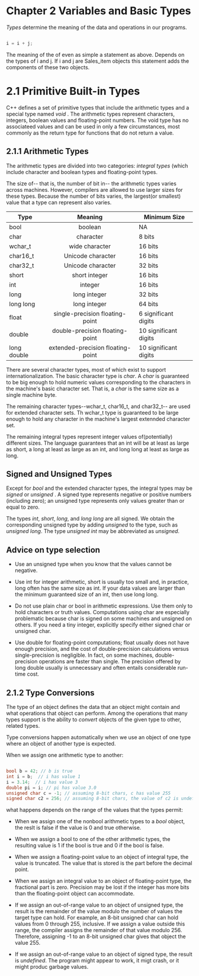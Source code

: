 # Chapter 2 Variables and Basic Types

_Types_ determine the meaning of the data and operations in our programs.

```c++

i = i + j;

```

The meaning of the of even as simple a statement as above. Depends on the types of i and j. If i and j are Sales_item objects this statement adds the components of these two objects.


# 2.1 Primitive Built-in Types

C++ defines a set of primitive types that include the arithmetic types and a special type named *void* . The arithmetic types represent characters, integers, boolean values and floating-point numbers. The void type has no associateed values and can be used in only a few circumstances, most commonly as the return type for functions that do not return a value.

## 2.1.1 Arithmetic Types

The arithmetic types are divided into two categories: *integral types* (which include character and boolean types and floating-point types.

The size of-- that is, the number of bit in-- the arithmetic types varies across machines. However, compilers are allowed to use larger sizes for these types. Because the number of bits varies, the largest(or smallest) value that a type can represent also varies.

| Type        |              Meaning              | Minimum Size          |
|-------------|:---------------------------------:|-----------------------|
| bool        |              boolean              | NA                    |
| char        |             character             | 8 bits                |
| wchar_t     |           wide character          | 16 bits               |
| char16_t    |         Unicode character         | 16 bits               |
| char32_t    |         Unicode character         | 32 bits               |
| short       |           short integer           | 16 bits               |
| int         |              integer              | 16 bits               |
| long        |            long integer           | 32 bits               |
| long long   |            long integer           | 64 bits               |
| float       |  single-precision floating-point  | 6 significant digits  |
| double      |  double-precision floating-point  | 10 significant digits |
| long double | extended-precision floating-point | 10 significant digits |


There are several character types, most of which exist to support internationalization. The basic character type is _char_. A _char_ is guaranteed to be big enough to hold numeric values corresponding to the characters in the machine's basic character set. That is, a _char_ is the same size as a single machine byte.

The remaining character types--wchar_t, char16_t, and char32_t-- are used for extended character sets. Th wchar_t type is guaranteed to be large enough to hold any character in the machine's largest extennded character set.

The remaining integral types represent integer values of(potentially) different sizes. The language guarantees that an int will be at least as large as short, a long at least as large as an int, and long long at least as large as long.

## Signed and Unsigned Types

Except for _bool_ and the extended character types, the integral types may be _signed_ or _unsigned_ . A signed type represents negative or positive numbers (including zero); an unsigned type represents only values greater than or equal to zero.

The types _int_, _short_, _long_, and _long long_ are all signed. We obtain the corresponding unsigned type by adding _unsigned_ to the type, such as _unsigned long_. The type _unsigned int_ may be abbreviated as _unsigned_.

## Advice on type selection

+ Use an unsigned type when you know that the values cannot be negative.

+ Use int for integer arithmetic, short is usually too small and, in practice, long often has the same size as int. If your data values are larger than the minimum guaranteed size of an int, then use long long.

+ Do not use plain char or bool in arithmetic expressions. Use them only to hold characters or truth values. Computations using char are especially problematic because char is signed on some machines and unsigned on others. If you need a tiny integer, explicitly specify either signed char or unsigned char.

+ Use double for floating-point computations; float usually does not have enough precision, and the cost of double-precision calculations versus single-precision is negligible. In fact, on some machines, double-precision operations are faster than single. The precision offered by long double usually is unnecessary and often entails considerable run-time cost.

## 2.1.2 Type Conversions

The type of an object defines the data that an object might contain and what operations that object can perform. Among the operations that many types support is the ability to _convert_ objects of the given type to other, related types.

Type conversions happen automatically when we use an object of one type where an object of another type is expected.

When we assign one arithmetic type to another:

```c++

bool b = 42; // b is true
int i = b;  // i has value 1
i = 3.14;  // i has value 3
double pi = i; // pi has value 3.0
unsigned char c = -1; // assuming 8-bit chars, c has value 255
signed char c2 = 256; // assuming 8-bit chars, the value of c2 is undefined

```

what happens depends on the range of the values that the types permit:

+ When we assign one of the nonbool arithmetic types to a _bool_ object, the reslt is false if the value is 0 and true otherwise.

+ When we assign a bool to one of the other arithmetic types, the resulting value is 1 if the bool is true and 0 if the bool is false.

+ When we assign a floating-point value to an object of integral type, the value is truncated. The value that is stored is the part before the decimal point.

+ When we assign an integral value to an object of floating-point type, the fractional part is zero. Precision may be lost if the integer has more bits than the floating-point object can accommodate.

+ If we assign an out-of-range value to an object of unsigned type, the result is the remainder of the value modulo the number of values the target type can hold. For example, an 8-bit unsigned char can hold values from 0 through 255, inclusive. If we assign a value outside this range, the compiler assigns the remainder of that value modulo 256. Therefore, assigning -1 to an 8-bit unsigned char gives that object the value 255.

+ If we assign an out-of-range value to an object of signed type, the result is _undefined_. The program might appear to work, it migt crash, or it might produc garbage values. 
